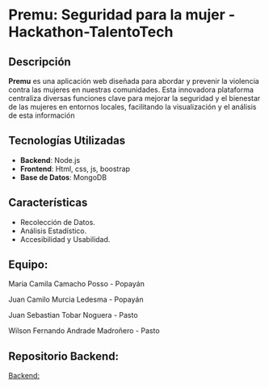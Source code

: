 # Premu: Seguridad para la mujer - Hackathon-TalentoTech

## Descripción

**Premu** es una aplicación web diseñada para abordar y prevenir la violencia contra las mujeres en nuestras comunidades. Esta innovadora plataforma centraliza diversas funciones clave para mejorar la seguridad y el bienestar de las mujeres en entornos locales, facilitando la visualización y el análisis de esta información

## Tecnologías Utilizadas

- **Backend**: Node.js
- **Frontend**: Html, css, js, boostrap
- **Base de Datos**: MongoDB

## Características

- Recolección de Datos.
- Análisis Estadístico.
- Accesibilidad y Usabilidad.

## Equipo:

Maria Camila Camacho Posso - Popayán

Juan Camilo Murcia Ledesma - Popayán

Juan Sebastian Tobar Noguera - Pasto

Wilson Fernando Andrade Madroñero - Pasto

## Repositorio Backend:
[Backend: ](https://github.com/Juanse1108/premu_be)
